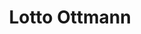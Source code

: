 ---
title: "Lotto Ottmann"
url: /sulzbach-rosenberg/lotto-ottmann-kroetenseestrasse/
shop: Lotterie
---